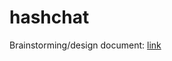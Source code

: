# hashchat

Brainstorming/design document: [link](https://seankwalker.notion.site/hashchat-2de4959061c04f85a1852428b9ca4569)
